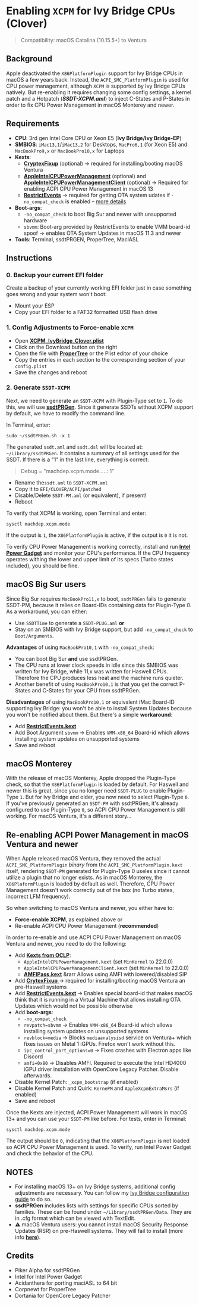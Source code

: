 # Enabling `XCPM` for Ivy Bridge CPUs (Clover)
> Compatibility: macOS Catalina (10.15.5+) to Ventura

## Background
Apple deactivated the `X86PlatformPlugin` support for Ivy Bridge CPUs in macOS a few years back. Instead, the `ACPI_SMC_PlatformPlugin` is used for CPU power management, although `XCPM` is supported by Ivy Bridge CPUs natively. But re-enabling it requires changing some config settings, a kernel patch and a Hotpatch (***SSDT-XCPM.aml***) to inject C-States and P-States in order to fix CPU Power Management in macOS Monterey and newer.

## Requirements

* **CPU**: 3rd gen Intel Core CPU or Xeon E5 (**Ivy Bridge/Ivy Bridge-EP**)
* **SMBIOS**: `iMac13,1`/`iMac13,2` for Desktops, `MacPro6,1` (for Xeon E5) and `MacBookPro9,x` or `MacBookPro10,x` for Laptops
* **Kexts**:
	* [**CryptexFixup**](https://github.com/acidanthera/CryptexFixup) (optional) &rarr; required for installing/booting macOS Ventura
	* [**AppleIntelCPUPowerManagement**](https://github.com/dortania/OpenCore-Legacy-Patcher/tree/main/payloads/Kexts/Misc) (optional) and [**AppleIntelCPUPowerManagementClient**](https://github.com/dortania/OpenCore-Legacy-Patcher/tree/main/payloads/Kexts/Misc) (optional) &rarr; Required for enabling ACPI CPU Power Management in macOS 13
	* [**RestrictEvents**](https://github.com/acidanthera/RestrictEvents) &rarr; required for getting OTA system udates if `-no_compat_check` is enabled – [more details](https://github.com/5T33Z0/OC-Little-Translated/tree/main/09_Board-ID_VMM-Spoof)
* **Boot-args**:
  * `-no_compat_check` to boot Big Sur and newer with unsupported hardware
  * `sbvmm`: Boot-arg provided by RestrictEvents to enable VMM board-id spoof &rarr; enables OTA System Updates in macOS 11.3 and newer
* **Tools**: Terminal, ssdtPRGEN, ProperTree, MaciASL

## Instructions

### 0. Backup your current EFI folder
Create a backup of your currently working EFI folder just in case something goes wrong and your system won't boot:

* Mount your ESP 
* Copy your EFI folder to a FAT32 formatted USB flash drive

### 1. Config Adjustments to Force-enable `XCPM`

* Open [**XCPM_IvyBridge_Clover.plist**](https://github.com/5T33Z0/Clover-Crate/blob/main/ACPI/Xtra_Enabling_XCPM_on_Ivy_Bridge_CPUs/XCPM_IvyBridge_Clover.plist)
* Click on the Download button on the right
* Open the file with [**ProperTree**](https://github.com/corpnewt/ProperTree) or the Plist editor of your choice
* Copy the entries in each section to the corresponding section of your `config.plist`
* Save the changes and reboot

### 2. Generate `SSDT-XCPM`

Next, we need to generate an `SSDT-XCPM` with Plugin-Type set to `1`. To do this, we will use [**ssdtPRGen**](https://github.com/Piker-Alpha/ssdtPRGen.sh). Since it generate SSDTs without XCPM support by default, we have to modify the command line. 

In Terminal, enter: 

```shell
sudo ~/ssdtPRGen.sh -x 1
```

The generated `ssdt.aml` and `ssdt.dsl` will be located at: `~/Library/ssdtPRGen`. It contains a summary of all settings used for the SSDT. If there is a "1" in the last line, everything is correct:

> Debug = "machdep.xcpm.mode.....: 1"

- Rename the`ssdt.aml` to `SSDT-XCPM.aml`
- Copy it to `EFI/CLOVER/ACPI/patched`
- Disable/Delete `SSDT-PM.aml` (or equivalent), if present!
- Reboot

To verify that XCPM is working, open Terminal and enter: 

```shell
sysctl machdep.xcpm.mode
```

If the output is `1`, the `X86PlatformPlugin` is active, if the output is `0` it is not.

To verify CPU Power Management is working correctly, install and run [**Intel Power Gadget**](https://www.intel.com/content/www/us/en/developer/articles/tool/power-gadget.html) and monitor your CPU's performance. If the CPU frequency operates withing the lower and upper limit of its specs (Turbo states included), you should be fine.

## macOS Big Sur users
Since Big Sur requires `MacBookPro11,x` to boot, `ssdtPRGen` fails to generate SSDT-PM, because it relies on Board-IDs containing data for Plugin-Type 0. As a workaround, you can either:

* Use `SSDTTime` to generate a `SSDT-PLUG.aml` **or** 
* Stay on an SMBIOS with Ivy Bridge support, but add `-no_compat_check` to `Boot/Arguments`.

**Advantages** of using `MacBookPro10,1` with `-no_compat_check`:

- You can boot Big Sur **and** use ssdtPRGen. 
- The CPU runs at lower clock speeds in idle since this SMBIOS was written for Ivy Bridge, while 11,x was written for Haswell CPUs. Therefore the CPU produces less heat and the machine runs quieter.
- Another benefit of using `MacBookPro10,1` is that you get the correct P-States and C-States for your CPU from ssdtPRGen.

**Disadvantages** of using `MacBookPro10,1` or equivalent iMac Board-ID supporting Ivy Bridge: you won't be able to install System Updates because you won't be notified about them. But there's a simple **workaround**:

- Add [**RestrictEvents.kext**](https://github.com/acidanthera/RestrictEvents) 
- Add Boot Argument `sbvmm` &rarr; Enables `VMM-x86_64` Board-id which allows installing system updates on unsupported systems 
- Save and reboot

## macOS Monterey
With the release of macOS Monterey, Apple dropped the Plugin-Type check, so that the `X86PlatformPlugin` is loaded by default. For Haswell and newer this is great, since you no longer need `SSDT-PLUG` to enable Plugin-Type `1`. But for Ivy Bridge and older, you now need to select Plugin-Type `0`. If you've previously generated an `SSDT-PM` with ssdtPRGen, it's already configured to use Plugin-Type `0`, so ACPI CPU Power Management is still working. For macOS Ventura, it's a different story…

## Re-enabling ACPI Power Management in macOS Ventura and newer
When Apple released macOS Ventura, they removed the actual `ACPI_SMC_PlatformPlugin` *binary* from the `ACPI_SMC_PlatformPlugin.kext` itself, rendering `SSDT-PM` generated for Plugin-Type 0 useles since it cannot utilize a plugin that no longer exists. As in macOS Monterey, the `X86PlaformPlugin` is loaded by default as well. Therefore, CPU Power Management doesn't work correctly out of the box (no Turbo states, incorrect LFM frequency).

So when switching to macOS Ventura and newer, you either have to:

- **Force-enable XCPM**, as explained above or 
- Re-enable ACPI CPU Power Management (**recommended**)

In order to re-enable and use ACPI CPU Power Management on macOS Ventura and newer, you need to do the following:

- Add [**Kexts from OCLP**](https://github.com/dortania/OpenCore-Legacy-Patcher/tree/main/payloads/Kexts/Misc):
    - `AppleIntelCPUPowerManagement.kext` (set `MinKernel` to 22.0.0)
    - `AppleIntelCPUPowerManagementClient.kext` (set `MinKernel` to 22.0.0)
    - [**AMFIPass.kext**](https://github.com/dortania/OpenCore-Legacy-Patcher/tree/main/payloads/Kexts/Acidanthera) &rarr Allows using AMFI with lowered/disabled SIP
- Add [**CrytexFixup** ](https://github.com/acidanthera/CryptexFixup) &rarr; required for installing/booting macOS Ventura an pre-Haswell systems
- Add [**RestrictEvents.kext**](https://github.com/acidanthera/RestrictEvents) &rarr; Enables special board-id that makes macOS think that it is running in a Virtual Machine that allows installing OTA Updates which would not be possible otherwise
- Add **boot-args**:
	- `-no_compat_check`
	- `revpatch=sbvmm` &rarr; Enables `VMM-x86_64` Board-id which allows installing system updates on unsupported systems 
	- `revblock=media` &rarr; Blocks `mediaanalysisd` service on Ventura+ which fixes issues on Metal 1 iGPUs. Firefox won't work without this.
	- `ipc_control_port_options=0` &rarr; Fixes crashes with Electron apps like Discord
	- `amfi=0x80` &rarr; Disables AMFI. Required to execute the Intel HD4000 iGPU driver installation with OpenCore Legacy Patcher. Disable afterwards.
- Disable Kernel Patch: `_xcpm_bootstrap` (if enabled)
- Disable Kernel Patch and Quirk: `KernePM` and `AppleXcpmExtraMsrs` (if enabled)
- Save and reboot

Once the Kexts are injected, ACPI Power Management will work in macOS 13+ and you can use your `SSDT-PM` like before. For tests, enter in Terminal:

```shell
sysctl machdep.xcpm.mode
```
The output should be `0`, indicating that the `X86PlatformPlugin` is not loaded so ACPI CPU Power Management is used. To verify, run Intel Power Gadget and check the behavior of the CPU.

## NOTES
- For installing macOS 13+ on Ivy Bridge systems, additional config adjustments are necessary. You can follow my [Ivy Bridge configuration guide](https://github.com/5T33Z0/OCLP4Hackintosh/blob/main/Guides/Ivy_Bridge.md) to do so.
- **ssdtPRGen** includes lists with settings for specific CPUs sorted by families. These can be found under `~/Library/ssdtPRGen/Data`. They are in .cfg format which can be viewed with TextEdit.
- ⚠️ macOS Ventura users: you cannot install macOS Security Response Updates (RSR) on pre-Haswell systems. They will fail to install (more info [**here**](https://github.com/dortania/OpenCore-Legacy-Patcher/issues/1019)).

## Credits
- Piker Alpha for ssdtPRGen
- Intel for Intel Power Gadget
- Acidanthera for porting maciASL to 64 bit
- Corpnewt for ProperTree
- Dortania for OpenCore Legacy Patcher
